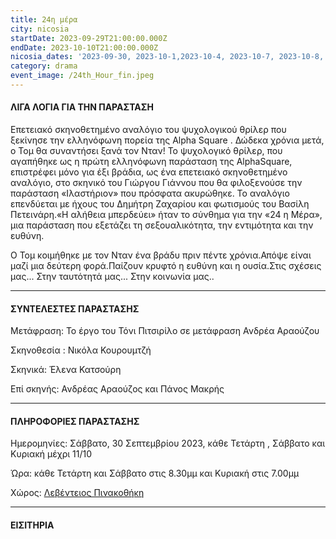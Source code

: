 ```yaml
---
title: 24η μέρα
city: nicosia
startDate: 2023-09-29T21:00:00.000Z
endDate: 2023-10-10T21:00:00.000Z
nicosia_dates: '2023-09-30, 2023-10-1,2023-10-4, 2023-10-7, 2023-10-8, 2023-10-11'
category: drama
event_image: /24th_Hour_fin.jpeg
---
```


#### ΛΙΓΑ ΛΟΓΙΑ ΓΙΑ ΤΗΝ ΠΑΡΑΣΤΑΣΗ

Επετειακό σκηνοθετημένο αναλόγιο του ψυχολογικού θρίλερ που ξεκίνησε την ελληνόφωνη πορεία της	Alpha Square . Δώδεκα	χρόνια μετά, ο Τομ θα	συναντήσει	ξανά τον Νταν! Το ψυχολογικό θρίλερ, που αγαπήθηκε ως η πρώτη ελληνόφωνη παράσταση της AlphaSquare, επιστρέφει μόνο για έξι βράδια, ως ένα επετειακό σκηνοθετημένο αναλόγιο,	στο σκηνικό	του Γιώργου Γιάννου	που θα φιλοξενούσε	 την παράσταση	«Ιλαστήριον»	που πρόσφατα	ακυρώθηκε.	Το αναλόγιο επενδύεται με ήχους του Δημήτρη Ζαχαρίου και φωτισμούς του Βασίλη Πετεινάρη.«Η αλήθεια	μπερδεύει»	ήταν το σύνθημα	για την «24 η Μέρα»,	μια παράσταση	που εξετάζει	τη σεξουαλικότητα,	την εντιμότητα	και την ευθύνη.

Ο Τομ κοιμήθηκε με τον Νταν ένα βράδυ πριν πέντε χρόνια.Απόψε είναι μαζί μια δεύτερη φορά.Παίζουν κρυφτό	η ευθύνη και η ουσία.Στις σχέσεις μας...	Στην ταυτότητά μας...	Στην κοινωνία μας..

***

#### ΣΥΝΤΕΛΕΣΤΕΣ ΠΑΡΑΣΤΑΣΗΣ

Μετάφραση: Το έργο του Τόνι Πιτσιρίλο σε μετάφραση Ανδρέα Αραούζου 

Σκηνοθεσία : Νικόλα	Κουρουμτζή&#x9;

Σκηνικά: Έλενα Κατσούρη

Επί σκηνής:  Ανδρέας Αραούζος και Πάνος Μακρής

***

#### ΠΛΗΡΟΦΟΡΙΕΣ ΠΑΡΑΣΤΑΣΗΣ

Ημερομηνίες: Σάββατο, 30 Σεπτεμβρίου 2023, κάθε Τετάρτη , Σάββατο και Κυριακή μέχρι 11/10

Ώρα: κάθε Τετάρτη και Σάββατο στις 8.30μμ και Κυριακή στις 7.00μμ

Χώρος: [Λεβέντειος Πινακοθήκη](https://www.google.gr/maps/place/%CE%9B%CE%B5%CE%B2%CE%AD%CE%BD%CF%84%CE%B5%CE%B9%CE%BF%CF%82+%CE%A0%CE%B9%CE%BD%CE%B1%CE%BA%CE%BF%CE%B8%CE%AE%CE%BA%CE%B7/@35.1693794,33.3557334,17z/data=!3m1!4b1!4m6!3m5!1s0x14de1750c7736f87:0x20e4977b50ce11ac!8m2!3d35.169375!4d33.3583083!16s%2Fm%2F0105r3kh?hl=el\&entry=ttu)

***

#### ΕΙΣΙΤΗΡΙΑ
